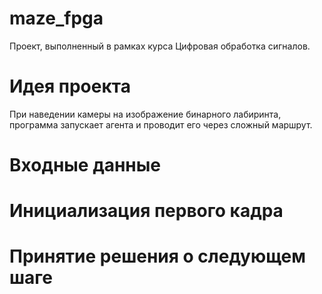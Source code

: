 # maze_fpga
Проект, выполненный в рамках курса Цифровая обработка сигналов.

# Идея проекта
При наведении камеры на изображение бинарного лабиринта, программа запускает агента и проводит его через сложный маршрут.

# Входные данные

# Инициализация первого кадра

# Принятие решения о следующем шаге
